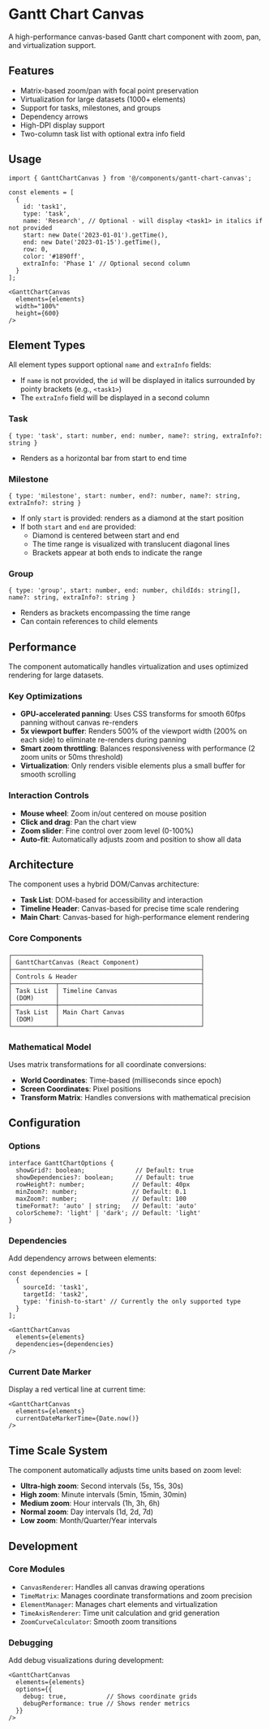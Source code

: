 # Gantt Chart Canvas

A high-performance canvas-based Gantt chart component with zoom, pan, and virtualization support.

## Features

- Matrix-based zoom/pan with focal point preservation
- Virtualization for large datasets (1000+ elements)
- Support for tasks, milestones, and groups
- Dependency arrows
- High-DPI display support
- Two-column task list with optional extra info field

## Usage

```tsx
import { GanttChartCanvas } from '@/components/gantt-chart-canvas';

const elements = [
  {
    id: 'task1',
    type: 'task',
    name: 'Research', // Optional - will display <task1> in italics if not provided
    start: new Date('2023-01-01').getTime(),
    end: new Date('2023-01-15').getTime(),
    row: 0,
    color: '#1890ff',
    extraInfo: 'Phase 1' // Optional second column
  }
];

<GanttChartCanvas 
  elements={elements}
  width="100%"
  height={600}
/>
```

## Element Types

All element types support optional `name` and `extraInfo` fields:
- If `name` is not provided, the `id` will be displayed in italics surrounded by pointy brackets (e.g., `<task1>`)
- The `extraInfo` field will be displayed in a second column

### Task
`{ type: 'task', start: number, end: number, name?: string, extraInfo?: string }`
- Renders as a horizontal bar from start to end time

### Milestone
`{ type: 'milestone', start: number, end?: number, name?: string, extraInfo?: string }`
- If only `start` is provided: renders as a diamond at the start position
- If both `start` and `end` are provided: 
  - Diamond is centered between start and end
  - The time range is visualized with translucent diagonal lines
  - Brackets appear at both ends to indicate the range

### Group
`{ type: 'group', start: number, end: number, childIds: string[], name?: string, extraInfo?: string }`
- Renders as brackets encompassing the time range
- Can contain references to child elements

## Performance

The component automatically handles virtualization and uses optimized rendering for large datasets.

### Key Optimizations

- **GPU-accelerated panning**: Uses CSS transforms for smooth 60fps panning without canvas re-renders
- **5x viewport buffer**: Renders 500% of the viewport width (200% on each side) to eliminate re-renders during panning
- **Smart zoom throttling**: Balances responsiveness with performance (2 zoom units or 50ms threshold)
- **Virtualization**: Only renders visible elements plus a small buffer for smooth scrolling

### Interaction Controls

- **Mouse wheel**: Zoom in/out centered on mouse position
- **Click and drag**: Pan the chart view
- **Zoom slider**: Fine control over zoom level (0-100%)
- **Auto-fit**: Automatically adjusts zoom and position to show all data

## Architecture

The component uses a hybrid DOM/Canvas architecture:

- **Task List**: DOM-based for accessibility and interaction
- **Timeline Header**: Canvas-based for precise time scale rendering
- **Main Chart**: Canvas-based for high-performance element rendering

### Core Components

```
┌────────────────────────────────────────────────────┐
│ GanttChartCanvas (React Component)                 │
├────────────────────────────────────────────────────┤
│ Controls & Header                                  │
├────────────┬───────────────────────────────────────┤
│ Task List  │ Timeline Canvas                       │
│ (DOM)      │                                       │
├────────────┼───────────────────────────────────────┤
│ Task List  │ Main Chart Canvas                     │
│ (DOM)      │                                       │
└────────────┴───────────────────────────────────────┘
```

### Mathematical Model

Uses matrix transformations for all coordinate conversions:
- **World Coordinates**: Time-based (milliseconds since epoch)
- **Screen Coordinates**: Pixel positions
- **Transform Matrix**: Handles conversions with mathematical precision

## Configuration

### Options

```tsx
interface GanttChartOptions {
  showGrid?: boolean;              // Default: true
  showDependencies?: boolean;      // Default: true
  rowHeight?: number;             // Default: 40px
  minZoom?: number;               // Default: 0.1
  maxZoom?: number;               // Default: 100
  timeFormat?: 'auto' | string;   // Default: 'auto'
  colorScheme?: 'light' | 'dark'; // Default: 'light'
}
```

### Dependencies

Add dependency arrows between elements:

```tsx
const dependencies = [
  {
    sourceId: 'task1',
    targetId: 'task2',
    type: 'finish-to-start' // Currently the only supported type
  }
];

<GanttChartCanvas 
  elements={elements}
  dependencies={dependencies}
/>
```

### Current Date Marker

Display a red vertical line at current time:

```tsx
<GanttChartCanvas 
  elements={elements}
  currentDateMarkerTime={Date.now()}
/>
```

## Time Scale System

The component automatically adjusts time units based on zoom level:

- **Ultra-high zoom**: Second intervals (5s, 15s, 30s)
- **High zoom**: Minute intervals (5min, 15min, 30min)
- **Medium zoom**: Hour intervals (1h, 3h, 6h)
- **Normal zoom**: Day intervals (1d, 2d, 7d)
- **Low zoom**: Month/Quarter/Year intervals

## Development

### Core Modules

- `CanvasRenderer`: Handles all canvas drawing operations
- `TimeMatrix`: Manages coordinate transformations and zoom precision
- `ElementManager`: Manages chart elements and virtualization
- `TimeAxisRenderer`: Time unit calculation and grid generation
- `ZoomCurveCalculator`: Smooth zoom transitions

### Debugging

Add debug visualizations during development:

```tsx
<GanttChartCanvas 
  elements={elements}
  options={{ 
    debug: true,           // Shows coordinate grids
    debugPerformance: true // Shows render metrics
  }}
/>
```